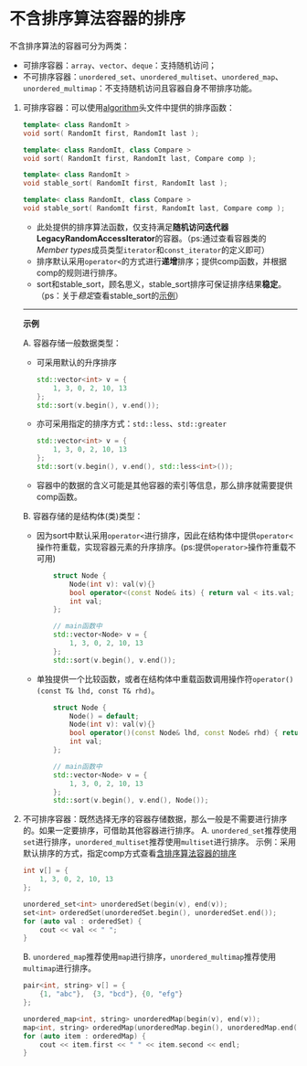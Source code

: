 # 不含排序算法容器的排序

不含排序算法的容器可分为两类：
* 可排序容器：`array`、`vector`、`deque`：支持随机访问；
* 不可排序容器：`unordered_set`、`unordered_multiset`、`unordered_map`、`unordered_multimap`：不支持随机访问且容器自身不带排序功能。

1. 可排序容器：可以使用[algorithm](https://en.cppreference.com/w/cpp/algorithm)头文件中提供的排序函数：
    ```c++
    template< class RandomIt >
    void sort( RandomIt first, RandomIt last );

    template< class RandomIt, class Compare >
    void sort( RandomIt first, RandomIt last, Compare comp );

    template< class RandomIt >
    void stable_sort( RandomIt first, RandomIt last );

    template< class RandomIt, class Compare >
    void stable_sort( RandomIt first, RandomIt last, Compare comp );
    ```

    * 此处提供的排序算法函数，仅支持满足**随机访问迭代器LegacyRandomAccessIterator**的容器。（ps:通过查看容器类的*Member types*成员类型`iterator`和`const_iterator`的定义即可）
    * 排序默认采用`operator<`的方式进行**递增**排序；提供comp函数，并根据comp的规则进行排序。
    * sort和stable_sort，顾名思义，stable_sort排序可保证排序结果**稳定**。（ps：关于*稳定*查看stable_sort的[示例](https://en.cppreference.com/w/cpp/algorithm/stable_sort)）

    ***

    **示例**

    A. 容器存储一般数据类型：
      * 可采用默认的升序排序

        ```c++
        std::vector<int> v = {
            1, 3, 0, 2, 10, 13
        };
        std::sort(v.begin(), v.end());
        ```

      * 亦可采用指定的排序方式：`std::less`、`std::greater`

        ```c++
        std::vector<int> v = {
            1, 3, 0, 2, 10, 13
        };
        std::sort(v.begin(), v.end(), std::less<int>());
        ```

      * 容器中的数据的含义可能是其他容器的索引等信息，那么排序就需要提供comp函数。
    
    B. 容器存储的是结构体(类)类型：
      * 因为sort中默认采用`operator<`进行排序，因此在结构体中提供`operator<`操作符重载，实现容器元素的升序排序。(ps:提供`operator>`操作符重载不可用)

        ```c++
            struct Node {
                Node(int v): val(v){}
                bool operator<(const Node& its) { return val < its.val; }
                int val;
            };

            // main函数中
            std::vector<Node> v = {
                1, 3, 0, 2, 10, 13
            };
            std::sort(v.begin(), v.end());
        ```

      * 单独提供一个比较函数，或者在结构体中重载函数调用操作符`operator()(const T& lhd, const T& rhd)`。

        ```c++
            struct Node {
                Node() = default;
                Node(int v): val(v){}
                bool operator()(const Node& lhd, const Node& rhd) { return lhd.val < rhd.val; }
                int val;
            };

            // main函数中
            std::vector<Node> v = {
                1, 3, 0, 2, 10, 13
            };
            std::sort(v.begin(), v.end(), Node());
        ```

2. 不可排序容器：既然选择无序的容器存储数据，那么一般是不需要进行排序的。如果一定要排序，可借助其他容器进行排序。
   A. `unordered_set`推荐使用`set`进行排序，`unordered_multiset`推荐使用`multiset`进行排序。
   示例：采用默认排序的方式，指定comp方式查看[含排序算法容器的排序](02_含排序算法容器的排序.md)

    ```c++
    int v[] = {
        1, 3, 0, 2, 10, 13
    };

    unordered_set<int> unorderedSet(begin(v), end(v));
    set<int> orderedSet(unorderedSet.begin(), unorderedSet.end());
    for (auto val : orderedSet) {
        cout << val << " ";
    }
    ```

   B. `unordered_map`推荐使用`map`进行排序，`unordered_multimap`推荐使用`multimap`进行排序。
 
    ```c++
    pair<int, string> v[] = {
        {1, "abc"},  {3, "bcd"}, {0, "efg"}
    };

    unordered_map<int, string> unorderedMap(begin(v), end(v));
    map<int, string> orderedMap(unorderedMap.begin(), unorderedMap.end());
    for (auto item : orderedMap) {
        cout << item.first << " " << item.second << endl;
    }
     ```
